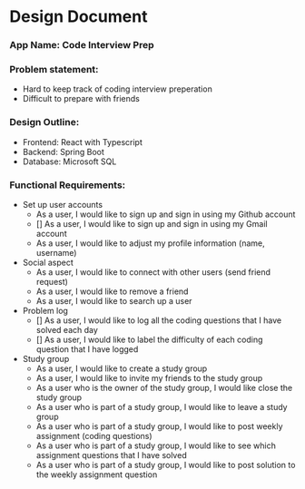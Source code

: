 # Design Document
### App Name: <b>Code Interview Prep</b>
### Problem statement: 
- Hard to keep track of coding interview preperation
- Difficult to prepare with friends
### Design Outline:
- Frontend: React with Typescript
- Backend: Spring Boot
- Database: Microsoft SQL
### Functional Requirements:
- Set up user accounts
    - As a user, I would like to sign up and sign in using my Github account
    - [] As a user, I would like to sign up and sign in using my Gmail account
    - As a user, I would like to adjust my profile information (name, username)
- Social aspect
    - As a user, I would like to connect with other users (send friend request)
    - As a user, I would like to remove a friend
    - As a user, I would like to search up a user
- Problem log
    - [] As a user, I would like to log all the coding questions that I have solved each day
    - [] As a user, I would like to label the difficulty of each coding question that I have logged 
- Study group
    - As a user, I would like to create a study group
    - As a user, I would like to invite my friends to the study group
    - As a user who is the owner of the study group, I would like close the study group
    - As a user who is part of a study group, I would like to leave a study group
    - As a user who is part of a study group, I would like to post weekly assignment (coding questions)
    - As a user who is part of a study group, I would like to see which assignment questions that I have solved
    - As a user who is part of a study group, I would like to post solution to the weekly assignment question

